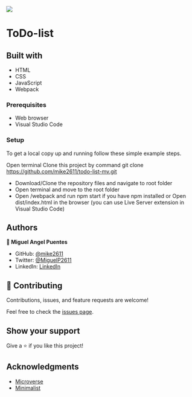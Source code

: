 ![](https://img.shields.io/badge/Microverse-blueviolet)

# ToDo-list



## Built with

- HTML
- CSS
- JavaScript
- Webpack

### Prerequisites

- Web browser
- Visual Studio Code

### Setup

To get a local copy up and running follow these simple example steps.

Open terminal
Clone this project by command git clone https://github.com/mike2611/todo-list-mv.git

- Download/Clone the repository files and navigate to root folder 
- Open terminal and move to the root folder
- Open /webpack and run npm start if you have npm installed or Open dist/index.html in the browser (you can use Live Server extension in Visual Studio Code)

## Authors

**👤 Miguel Angel Puentes**

- GitHub: [@mike2611](https://github.com/mike2611)
- Twitter: [@MiguelP2611](https://twitter.com/MiguelP2611)
- LinkedIn: [LinkedIn](https://linkedin.com/in/miguel-puentes-mata-90a562139/)


## 🤝 Contributing

Contributions, issues, and feature requests are welcome!

Feel free to check the [issues page](../../issues/).

## Show your support

Give a ⭐️ if you like this project!

## Acknowledgments

- [Microverse](https://www.microverse.org/)
- [Minimalist](https://web.archive.org/web/20180320194056/http://www.getminimalist.com:80/)
